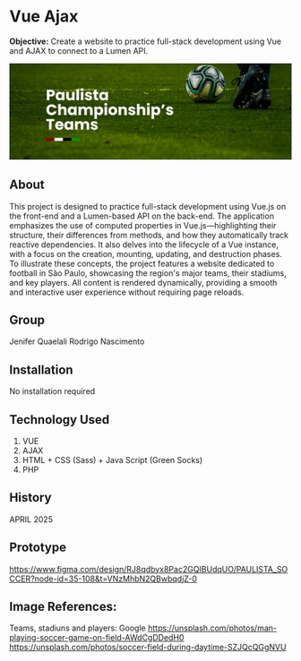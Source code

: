 # Vue Ajax

**Objective:** 
Create a website to practice full-stack development using Vue and AJAX to connect to a Lumen API.


![Website Photo](images/readme_img.jpg)


## About

This project is designed to practice full-stack development using Vue.js on the front-end and a Lumen-based API on the back-end. The application emphasizes the use of computed properties in Vue.js—highlighting their structure, their differences from methods, and how they automatically track reactive dependencies. It also delves into the lifecycle of a Vue instance, with a focus on the creation, mounting, updating, and destruction phases.
To illustrate these concepts, the project features a website dedicated to football in São Paulo, showcasing the region's major teams, their stadiums, and key players. All content is rendered dynamically, providing a smooth and interactive user experience without requiring page reloads.



## Group
Jenifer Quaelali
Rodrigo Nascimento


## Installation
No installation required




## Technology Used
1. VUE
2. AJAX
3. HTML + CSS (Sass) + Java Script (Green Socks)
4. PHP

## History
APRIL 2025


## Prototype
https://www.figma.com/design/RJ8qdbyx8Pac2GQIBUdqUO/PAULISTA_SOCCER?node-id=35-108&t=VNzMhbN2QBwbqdjZ-0



## Image References:
Teams, stadiuns and players: Google
https://unsplash.com/photos/man-playing-soccer-game-on-field-AWdCgDDedH0
https://unsplash.com/photos/soccer-field-during-daytime-SZJQcQGgNVU


